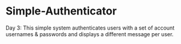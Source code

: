 # Simple-Authenticator

Day 3:
This simple system authenticates users with a set of account usernames & passwords and displays a different message per user.
